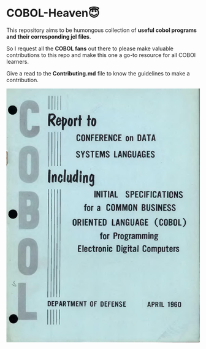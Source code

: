 # COBOL-Heaven😇
This repository aims to be humongous collection of __useful cobol programs and their corresponding jcl files__.

So I request all the __COBOL fans__ out there to please make valuable contributions to this repo and make this one a go-to resource for all COBOl learners.

Give a read to the __Contributing.md__ file to know the guidelines to make a contribution.

![COBOL Image](https://github.com/Avhijit-codeboy/COBOL-Heaven/blob/main/page1-1200px-COBOL_Report_Apr60.djvu.jpg)
